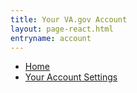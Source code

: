 ```yaml
---
title: Your VA.gov Account
layout: page-react.html
entryname: account
---
```

<nav aria-label="Breadcrumb" aria-live="polite" class="va-nav-breadcrumbs" id="va-breadcrumbs">
  <ul class="row va-nav-breadcrumbs-list columns" id="va-breadcrumbs-list">
    <li><a href="/" onClick="recordEvent({ event: 'nav-breadcrumb', 'nav-breadcrumb-section': 'home' });">Home</a></li>
    <li><a aria-current="page" href="/account/">Your Account Settings</a></li>
  </ul>
</nav>
